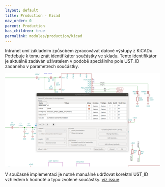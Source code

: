 ```yaml
---
layout: default
title: Production - Kicad
nav_order: 0
parent: Production
has_children: true
permalink: modules/production/kicad
---
```



Intranet umí základním způsobem zpracovávat datové výstupy z KiCADu.  Potřebuje k tomu znát identifikátor součástky ve skladu. Tento identifikátor je aktuálně zadáván uživatelem v podobě speciálního pole UST_ID zadaného v parametrech součástky.

![Component identification](https://raw.githubusercontent.com/UniversalScientificTechnologies/OpenIntranet/master/doc/img/OpenIntranet_component_ID.png)

V současné implementaci je nutné manuálně udržovat korektní UST_ID vzhledem k hodnotě a typu zvolené součástky. [viz issue](https://github.com/UniversalScientificTechnologies/OpenIntranet/issues/150)
